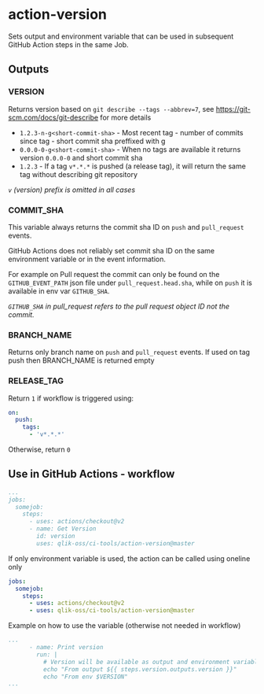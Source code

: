 # action-version

Sets output and environment variable that can be used in subsequent GitHub Action steps in the same Job.

## Outputs

### VERSION

Returns version based on `git describe --tags --abbrev=7`, see https://git-scm.com/docs/git-describe for more details

- `1.2.3-n-g<short-commit-sha>` - Most recent tag - number of commits since tag - short commit sha preffixed with g
- `0.0.0-0-g<short-commit-sha>` - When no tags are available it returns version `0.0.0-0` and short commit sha
- `1.2.3` - If a tag `v*.*.*` is pushed (a release tag), it will return the same tag without describing git repository

*`v` (version) prefix is omitted in all cases*

### COMMIT_SHA

This variable always returns the commit sha ID on `push` and `pull_request` events.

GitHub Actions does not reliably set commit sha ID on the same environment variable or in the event information.

For example on Pull request the commit can only be found on the `GITHUB_EVENT_PATH` json file under `pull_request.head.sha`, while on `push` it is available in env var `GITHUB_SHA`.

_`GITHUB_SHA` in pull_request refers to the pull request object ID not the commit._

### BRANCH_NAME

Returns only branch name on `push` and `pull_request` events. If used on tag push then BRANCH_NAME is returned empty

### RELEASE_TAG

Return `1` if workflow is triggered using:

```yaml
on:
  push:
    tags:
      - 'v*.*.*'
```

Otherwise, return `0`

## Use in GitHub Actions - workflow

```yaml
...
jobs:
  somejob:
    steps:
      - uses: actions/checkout@v2
      - name: Get Version
        id: version
        uses: qlik-oss/ci-tools/action-version@master
```

If only environment variable is used, the action can be called using oneline only

```yaml
jobs:
  somejob:
    steps:
      - uses: actions/checkout@v2
      - uses: qlik-oss/ci-tools/action-version@master
```

Example on how to use the variable (otherwise not needed in workflow)

```yaml
...
      - name: Print version
        run: |
          # Version will be available as output and environment variable
          echo "From output ${{ steps.version.outputs.version }}"
          echo "From env $VERSION"
...
```
